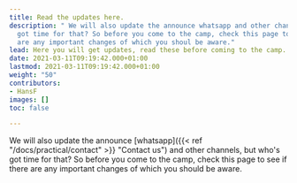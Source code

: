 ```yaml
---
title: Read the updates here.
description: " We will also update the announce whatsapp and other channels, but who's
  got time for that? So before you come to the camp, check this page to see if there
  are any important changes of which you shoul be aware."
lead: Here you will get updates, read these before coming to the camp.
date: 2021-03-11T09:19:42.000+01:00
lastmod: 2021-03-11T09:19:42.000+01:00
weight: "50"
contributors:
- HansF
images: []
toc: false

---
```

We will also update the announce [whatsapp]({{< ref "/docs/practical/contact" >}} "Contact us") and other channels, but who's got time for that? So before you come to the camp, check this page to see if there are any important changes of which you should be aware.